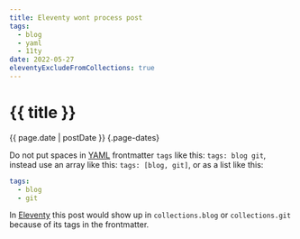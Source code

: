 ```yaml
---
title: Eleventy wont process post
tags:
  - blog
  - yaml
  - 11ty
date: 2022-05-27
eleventyExcludeFromCollections: true
---
```


# {{ title }}

{{ page.date | postDate }} {.page-dates}

Do not put spaces in [YAML](https://yaml.org/) frontmatter `tags` like this: `tags: blog git`, instead use an array like this: `tags: [blog, git]`, or as a list like this:

```yaml
tags:
  - blog
  - git
```

In [Eleventy](https://www.11ty.dev) this post would show up in `collections.blog` or `collections.git` because of its tags in the frontmatter.
